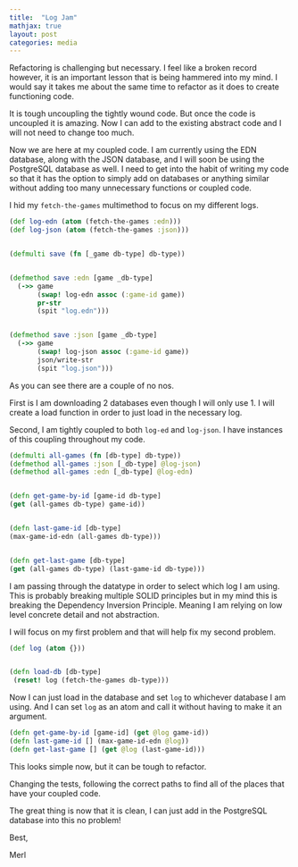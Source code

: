 ```yaml
---
title:  "Log Jam"
mathjax: true
layout: post
categories: media
---
```



Refactoring is challenging but necessary. I feel like a broken record however, it is an important lesson that is being hammered into my mind. I would say it takes me about the same time to refactor as it does to create functioning code.

It is tough uncoupling the tightly wound code. But once the code is uncoupled it is amazing. Now I can add to the existing abstract code and I will not need to change too much.

Now we are here at my coupled code. I am currently using the EDN database, along with the JSON database, and I will soon be using the PostgreSQL database as well. I need to get into the habit of writing my code so that it has the option to simply add on databases or anything similar without adding too many unnecessary functions or coupled code.

I hid my `fetch-the-games` multimethod to focus on my different logs.





```clojure
(def log-edn (atom (fetch-the-games :edn)))
(def log-json (atom (fetch-the-games :json)))


(defmulti save (fn [_game db-type] db-type))


(defmethod save :edn [game _db-type]
  (->> game
       (swap! log-edn assoc (:game-id game))
       pr-str
       (spit "log.edn")))


(defmethod save :json [game _db-type]
  (->> game
       (swap! log-json assoc (:game-id game))
       json/write-str
       (spit "log.json")))


```


As you can see there are a couple of no nos.


First is I am downloading 2 databases even though I will only use 1.
I will create a load function in order to just load in the necessary log.

Second, I am tightly coupled to both `log-ed` and `log-json`. I have instances of this coupling throughout my code.


 ```clojure
(defmulti all-games (fn [db-type] db-type))
(defmethod all-games :json [_db-type] @log-json)
(defmethod all-games :edn [_db-type] @log-edn)


(defn get-game-by-id [game-id db-type]
 (get (all-games db-type) game-id))


(defn last-game-id [db-type]
 (max-game-id-edn (all-games db-type)))


(defn get-last-game [db-type]
 (get (all-games db-type) (last-game-id db-type)))
```


I am passing through the datatype in order to select which log I am using. This is probably breaking multiple SOLID principles but in my mind this is breaking the Dependency Inversion Principle. Meaning I am relying on low level concrete detail and not abstraction.


I will focus on my first problem and that will help fix my second problem.


```clojure
(def log (atom {}))


(defn load-db [db-type]
 (reset! log (fetch-the-games db-type)))
```


Now I can just load in the database and set `log` to whichever database I am using. And I can set `log` as an atom and call it without having to make it an argument.


```clojure
(defn get-game-by-id [game-id] (get @log game-id))
(defn last-game-id [] (max-game-id-edn @log))
(defn get-last-game [] (get @log (last-game-id)))
```


This looks simple now, but it can be tough to refactor.

Changing the tests, following the correct paths to find all of the places that have your coupled code.

The great thing is now that it is clean, I can just add in the PostgreSQL database into this no problem!

Best,


Merl
